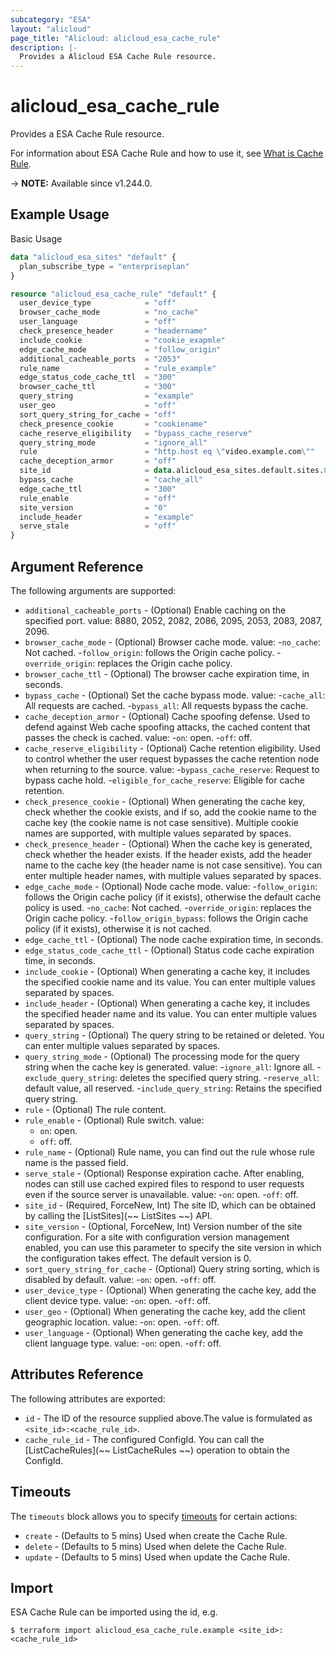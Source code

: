 ```yaml
---
subcategory: "ESA"
layout: "alicloud"
page_title: "Alicloud: alicloud_esa_cache_rule"
description: |-
  Provides a Alicloud ESA Cache Rule resource.
---
```


# alicloud_esa_cache_rule

Provides a ESA Cache Rule resource.



For information about ESA Cache Rule and how to use it, see [What is Cache Rule](https://next.api.alibabacloud.com/document/ESA/2024-09-10/CreateCacheRule).

-> **NOTE:** Available since v1.244.0.

## Example Usage

Basic Usage

```terraform
data "alicloud_esa_sites" "default" {
  plan_subscribe_type = "enterpriseplan"
}

resource "alicloud_esa_cache_rule" "default" {
  user_device_type            = "off"
  browser_cache_mode          = "no_cache"
  user_language               = "off"
  check_presence_header       = "headername"
  include_cookie              = "cookie_exapmle"
  edge_cache_mode             = "follow_origin"
  additional_cacheable_ports  = "2053"
  rule_name                   = "rule_example"
  edge_status_code_cache_ttl  = "300"
  browser_cache_ttl           = "300"
  query_string                = "example"
  user_geo                    = "off"
  sort_query_string_for_cache = "off"
  check_presence_cookie       = "cookiename"
  cache_reserve_eligibility   = "bypass_cache_reserve"
  query_string_mode           = "ignore_all"
  rule                        = "http.host eq \"video.example.com\""
  cache_deception_armor       = "off"
  site_id                     = data.alicloud_esa_sites.default.sites.0.id
  bypass_cache                = "cache_all"
  edge_cache_ttl              = "300"
  rule_enable                 = "off"
  site_version                = "0"
  include_header              = "example"
  serve_stale                 = "off"
}
```

## Argument Reference

The following arguments are supported:
* `additional_cacheable_ports` - (Optional) Enable caching on the specified port. value: 8880, 2052, 2082, 2086, 2095, 2053, 2083, 2087, 2096.
* `browser_cache_mode` - (Optional) Browser cache mode. value:
  -`no_cache`: Not cached.
  -`follow_origin`: follows the Origin cache policy.
  -`override_origin`: replaces the Origin cache policy.
* `browser_cache_ttl` - (Optional) The browser cache expiration time, in seconds.
* `bypass_cache` - (Optional) Set the cache bypass mode. value:
  -`cache_all`: All requests are cached.
  -`bypass_all`: All requests bypass the cache.
* `cache_deception_armor` - (Optional) Cache spoofing defense. Used to defend against Web cache spoofing attacks, the cached content that passes the check is cached. value:
  -`on`: open.
  -`off`: off.
* `cache_reserve_eligibility` - (Optional) Cache retention eligibility. Used to control whether the user request bypasses the cache retention node when returning to the source. value:
 -`bypass_cache_reserve`: Request to bypass cache hold.
 -`eligible_for_cache_reserve`: Eligible for cache retention.
* `check_presence_cookie` - (Optional) When generating the cache key, check whether the cookie exists, and if so, add the cookie name to the cache key (the cookie name is not case sensitive). Multiple cookie names are supported, with multiple values separated by spaces.
* `check_presence_header` - (Optional) When the cache key is generated, check whether the header exists. If the header exists, add the header name to the cache key (the header name is not case sensitive). You can enter multiple header names, with multiple values separated by spaces.
* `edge_cache_mode` - (Optional) Node cache mode. value:
  -`follow_origin`: follows the Origin cache policy (if it exists), otherwise the default cache policy is used.
  -`no_cache`: Not cached.
  -`override_origin`: replaces the Origin cache policy.
  -`follow_origin_bypass`: follows the Origin cache policy (if it exists), otherwise it is not cached.
* `edge_cache_ttl` - (Optional) The node cache expiration time, in seconds.
* `edge_status_code_cache_ttl` - (Optional) Status code cache expiration time, in seconds.
* `include_cookie` - (Optional) When generating a cache key, it includes the specified cookie name and its value. You can enter multiple values separated by spaces.
* `include_header` - (Optional) When generating a cache key, it includes the specified header name and its value. You can enter multiple values separated by spaces.
* `query_string` - (Optional) The query string to be retained or deleted. You can enter multiple values separated by spaces.
* `query_string_mode` - (Optional) The processing mode for the query string when the cache key is generated. value:
  -`ignore_all`: Ignore all.
  -`exclude_query_string`: deletes the specified query string.
  -`reserve_all`: default value, all reserved.
  -`include_query_string`: Retains the specified query string.
* `rule` - (Optional) The rule content.
* `rule_enable` - (Optional) Rule switch. value:
  - `on`: open.
  - `off`: off.
* `rule_name` - (Optional) Rule name, you can find out the rule whose rule name is the passed field.
* `serve_stale` - (Optional) Response expiration cache. After enabling, nodes can still use cached expired files to respond to user requests even if the source server is unavailable. value:
  -`on`: open.
  -`off`: off.
* `site_id` - (Required, ForceNew, Int) The site ID, which can be obtained by calling the [ListSites](~~ ListSites ~~) API.
* `site_version` - (Optional, ForceNew, Int) Version number of the site configuration. For a site with configuration version management enabled, you can use this parameter to specify the site version in which the configuration takes effect. The default version is 0.
* `sort_query_string_for_cache` - (Optional) Query string sorting, which is disabled by default. value:
  -`on`: open.
  -`off`: off.
* `user_device_type` - (Optional) When generating the cache key, add the client device type. value:
  -`on`: open.
  -`off`: off.
* `user_geo` - (Optional) When generating the cache key, add the client geographic location. value:
  -`on`: open.
  -`off`: off.
* `user_language` - (Optional) When generating the cache key, add the client language type. value:
  -`on`: open.
  -`off`: off.

## Attributes Reference

The following attributes are exported:
* `id` - The ID of the resource supplied above.The value is formulated as `<site_id>:<cache_rule_id>`.
* `cache_rule_id` - The configured ConfigId. You can call the [ListCacheRules](~~ ListCacheRules ~~) operation to obtain the ConfigId.

## Timeouts

The `timeouts` block allows you to specify [timeouts](https://www.terraform.io/docs/configuration-0-11/resources.html#timeouts) for certain actions:
* `create` - (Defaults to 5 mins) Used when create the Cache Rule.
* `delete` - (Defaults to 5 mins) Used when delete the Cache Rule.
* `update` - (Defaults to 5 mins) Used when update the Cache Rule.

## Import

ESA Cache Rule can be imported using the id, e.g.

```shell
$ terraform import alicloud_esa_cache_rule.example <site_id>:<cache_rule_id>
```